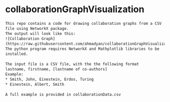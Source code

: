 # collaborationGraphVisualization
    This repo contains a code for drawing collaboration graphs from a CSV file using NetworkX package.
    The output will look like this:
    ![Collaboration Graph](https://raw.githubusercontent.com/ahmadyan/collaborationGraphVisualization/master/collaborations.png)
    The python program requires NetworkX and Mathplotlib libraries to be installed.

    The input file is a CSV file, with the the following format
    lastname, firstname, [lastname of co-authors]
    Example:
    * Smith, John, Einestein, Erdos, Turing
    * Einestein, Albert, Smith

    A full example is provided in collaborationData.csv
